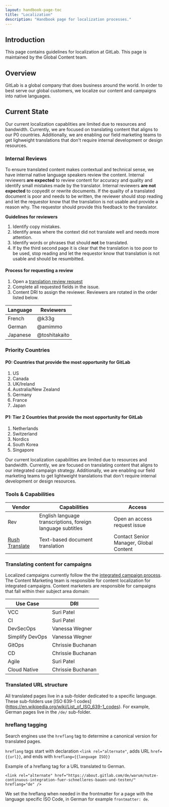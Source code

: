 ```yaml
---
layout: handbook-page-toc
title: "Localization"
description: "Handbook page for localization processes."
---
```


## Introduction

This page contains guidelines for localization at GitLab. This page is maintained by the Global Content team. 

## Overview 

GitLab is a global company that does business around the world. In order to best serve our global customers, we localize our content and campaigns into native languages. 

## Current State

Our current localization capablities are limited due to resources and bandwidth. Currently, we are focused on translating content that aligns to our P0 countries. Additionally, we are enabling our field marketing teams to get lighweight translations that don't require internal development or design resources. 

### Internal Reviews

To ensure translated content makes contextual and technical sense, we have internal native language speakers review the content. Internal reviewers **are expected** to review content for accuracy and quality and identify small mistakes made by the translator. Internal reviewers **are not expected** to copyedit or rewrite documents. If the quailty of a translated document is poor and needs to be written, the reviewer should stop reading and let the requestor know that the translation is not usable and provide a reason why. The requestor should provide this feedback to the translator. 

**Guidelines for reviewers**

1. Identify copy mistakes.
1. Identify areas where the context did not translate well and needs more attention. 
1. Identify words or phrases that should **not** be translated. 
1. If by the third second page it is clear that the translation is too poor to be used, stop reading and let the requestor know that translation is not usable and should be resumbitted. 

#### Process for requesting a review

1. Open a [translation review request](https://gitlab.com/gitlab-com/marketing/growth-marketing/global-content/content-marketing/-/issues/new?issue%5Bassignee_id%5D=&issue%5Bmilestone_id%5D=#) 
1. Complete all requested fields in the issue. 
1. Content DRI to assign the reviewer. Reviewers are rotated in the order listed below. 

| Language | Reviewers |
| ------ | ------ |
| French | @k33g | @aseguillon | @c.dios | TBD
| German | @amimmo | @svij | @jdsmits |
| Japanese | @toshitakaito | TBD | @ljlane

### Priority Countries

#### P0: Countries that provide the most opportunity for GitLab

1. US
1. Canada
1. UK/Ireland 
1. Australia/New Zealand 
1. Germany
1. France
1. Japan

#### P1: Tier 2 Countries that provide the most opportunity for GitLab

1. Netherlands
1. Switzerland
1. Nordics
1. South Korea
1. Singapore

Our current localization capabilities are limited due to resources and bandwidth. Currently, we are focused on translating content that aligns to our integrated campaign strategy. Additionally, we are enabling our field marketing teams to get lightweight translations that don't require internal development or design resources.

### Tools & Capabilities

| Vendor | Capabilities | Access |
| ------ | ------ | ------ |
| Rev | English language transcriptions, foreign language subtitles| Open an access request issue |
| [Rush Translate](marketing/marketing-operations/rushtranslate/) | Text-based document translation | Contact Senior Manager, Global Content |

### Translating content for campaigns 

Localized campaigns currently follow the the [integrated campaign process](/handbook/marketing/campaigns/#campaign-planning). The Content Marketing team is responsible for content localization for integrated campaigns. Content marketers are responsible for campaigns that fall within their subject area domain: 

| Use Case | DRI |
| ------ | ------ |
| VCC | Suri Patel |
| CI | Suri Patel |
| DevSecOps | Vanessa Wegner |
| Simplify DevOps | Vanessa Wegner |
| GitOps | Chrissie Buchanan |
| CD | Chrissie Buchanan |
| Agile | Suri Patel |
| Cloud Native | Chrissie Buchanan |

### Translated URL structure

All translated pages live in a sub-folder dedicated to a specific language. These sub-folders use [ISO 639-1 codes] (https://en.wikipedia.org/wiki/List_of_ISO_639-1_codes). For example, German pages live in the `/de/` sub-folder.

### hreflang tagging
Search engines use the `hreflang` tag to determine a canonical version for translated pages. 

`hreflang` tags start with declaration `<link rel="alternate"`, adds URL `href={{url}}`, and ends with `hreflang={{language ISO}}`

Example of a hreflang tag for a URL translated to German.

`<link rel="alternate" href="https://about.gitlab.com/de/warum/nutze-continuous-integration-fuer-schnelleres-bauen-und-testen/" hreflang="de" />`

We set the hreflang when needed in the frontmatter for a page with the language specific ISO Code, in German for example `frontmatter: de`.

